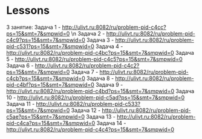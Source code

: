 # Lessons
3 занятие:
  Задача 1 - http://ulivt.ru:8082/ru/problem-pid-c4cc?ps=15&smt=7&smpwid=0 \n
  Задача 2 - http://ulivt.ru:8082/ru/problem-pid-c4c9?ps=15&smt=7&smpwid=0
  Задача 3 - http://ulivt.ru:8082/ru/problem-pid-c531?ps=15&smt=7&smpwid=0
  Задача 4 - http://ulivt.ru:8082/ru/problem-pid-c4bc?ps=15&smt=7&smpwid=0
  Задача 5 - http://ulivt.ru:8082/ru/problem-pid-c4c5?ps=15&smt=7&smpwid=0
  Задача 6 - http://ulivt.ru:8082/ru/problem-pid-c4c2?ps=15&smt=7&smpwid=0
  Задача 7 - http://ulivt.ru:8082/ru/problem-pid-c4cb?ps=15&smt=7&smpwid=0
  Задача 8 - http://ulivt.ru:8082/ru/problem-pid-c4bf?ps=15&smt=7&smpwid=0
  Задача 9 - http://ulivt.ru:8082/ru/problem-pid-c4bd?ps=15&smt=7&smpwid=0
  Задача 10 - http://ulivt.ru:8082/ru/problem-pid-c5ad?ps=15&smt=7&smpwid=0
  Задача 11 - http://ulivt.ru:8082/ru/problem-pid-c533?ps=15&smt=7&smpwid=0
  Задача 12 - http://ulivt.ru:8082/ru/problem-pid-c5ae?ps=15&smt=7&smpwid=0
  Задача 13 - http://ulivt.ru:8082/ru/problem-pid-c4ca?ps=15&smt=7&smpwid=0
  Задача 14 - http://ulivt.ru:8082/ru/problem-pid-c4c4?ps=15&smt=7&smpwid=0
